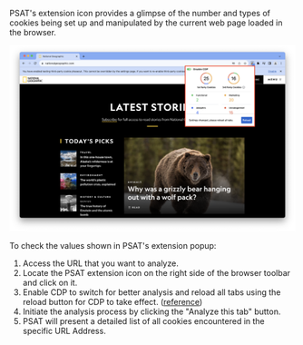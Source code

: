 PSAT's extension icon provides a glimpse of the number and types of cookies being set up and manipulated by the current web page loaded in the browser.

<img width="742" alt="PSAT Extension Popup" src="images/extension-popup/psat_v0.5.1_extension_popup_2024_02_22.png">

To check the values shown in PSAT's extension popup:
1. Access the URL that you want to analyze.
2. Locate the PSAT extension icon on the right side of the browser toolbar and click on it.
3. Enable CDP to switch for better analysis and reload all tabs using the reload button for CDP to take effect. ([reference](https://github.com/GoogleChromeLabs/ps-analysis-tool/wiki/PSAT-Settings-and-Permissions#enabling-chrome-devtools-protocol-in-psat))
4. Initiate the analysis process by clicking the "Analyze this tab" button.
5. PSAT will present a detailed list of all cookies encountered in the specific URL Address.
